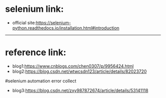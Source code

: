 # selenium link: #
* official site:https://selenium-python.readthedocs.io/installation.html#introduction
------------------------------------
# reference link: #
* blog1:https://www.cnblogs.com/chen0307/p/9956424.html
* blog2:https://blog.csdn.net/wtwcsdn123/article/details/82023720

#selenium automation error collect
* blog3:https://blog.csdn.net/zxy987872674/article/details/53141118
